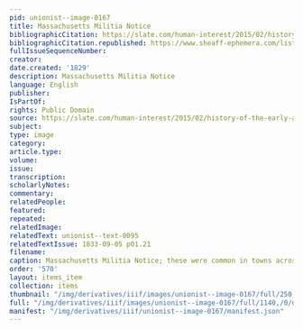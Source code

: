 ```yaml
---
pid: unionist--image-0167
title: Massachusetts Militia Notice
bibliographicCitation: https://slate.com/human-interest/2015/02/history-of-the-early-american-militia-muster-notices-calling-members-to-parade.html
bibliographicCitation.republished: https://www.sheaff-ephemera.com/list/militia_notices.html
fullIssueSequenceNumber: 
creator: 
date.created: '1829'
description: Massachusetts Militia Notice
language: English
publisher: 
IsPartOf: 
rights: Public Domain
source: https://slate.com/human-interest/2015/02/history-of-the-early-american-militia-muster-notices-calling-members-to-parade.html
subject: 
type: image
category: 
article.type: 
volume: 
issue: 
transcription: 
scholarlyNotes: 
commentary: 
relatedPeople: 
featured: 
repeated: 
relatedImage: 
relatedText: unionist--text-0095
relatedTextIssue: 1833-09-05 p01.21
filename: 
caption: Massachusetts Militia Notice; these were common in towns across the northeast.
order: '570'
layout: items_item
collection: items
thumbnail: "/img/derivatives/iiif/images/unionist--image-0167/full/250,/0/default.jpg"
full: "/img/derivatives/iiif/images/unionist--image-0167/full/1140,/0/default.jpg"
manifest: "/img/derivatives/iiif/unionist--image-0167/manifest.json"
---
```

